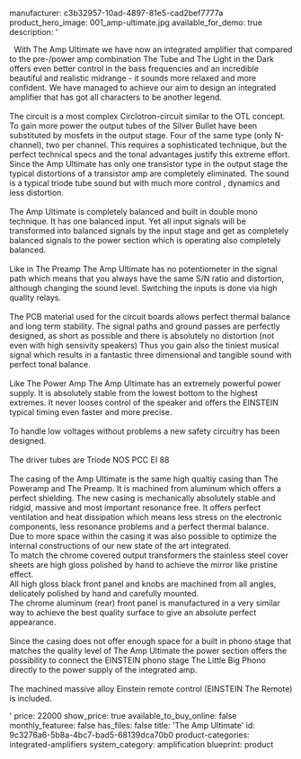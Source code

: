 manufacturer: c3b32957-10ad-4897-81e5-cad2bef7777a
product_hero_image: 001_amp-ultimate.jpg
available_for_demo: true
description: '<p>&nbsp; With The Amp Ultimate we have now an integrated amplifier that compared to the pre-/power amp combination The Tube and The Light in the Dark offers even better control in the bass frequencies and an incredible beautiful and realistic midrange - it sounds more relaxed and more confident. We have managed to achieve our aim to design an integrated amplifier that has got all characters to be another legend.<br><br>The circuit is a most complex Circlotron-circuit similar to the OTL concept. To gain more power the output tubes of the Silver Bullet have been substituted by mosfets in the output stage. Four of the same type (only N-channel), two per channel. This requires a sophisticated technique, but the perfect technical specs and the tonal advantages justify this extreme effort. Since the Amp Ultimate has only one transistor type in the output stage the typical distortions of a transistor amp are completely eliminated. The sound is a typical triode tube sound but with much more control , dynamics and less distortion.<br><br>The Amp Ultimate is completely balanced and built in double mono technique. It has one balanced input. Yet all input signals will be transformed into balanced signals by the input stage and get as completely balanced signals to the power section which is operating also completely balanced.<br><br>Like in The Preamp The Amp Ultimate has no potentiometer in the signal path which means that you always have the same S/N ratio and distortion, although changing the sound level. Switching the inputs is done via high quality relays.<br><br>The PCB material used for the circuit boards allows perfect thermal balance and long term stability. The signal paths and ground passes are perfectly designed, as short as possible and there is absolutely no distortion (not even with high sensivity speakers) Thus you gain also the tiniest musical signal which results in a fantastic three dimensional and tangible sound with perfect tonal balance.<br><br>Like The Power Amp The Amp Ultimate has an extremely powerful power supply. It is absolutely stable from the lowest bottom to the highest extremes. It never looses control of the speaker and offers the EINSTEIN typical timing even faster and more precise.<br><br>To handle low voltages without problems a new safety circuitry has been designed.<br><br>The driver tubes are Triode NOS PCC EI 88<br><br>The casing of the Amp Ultimate is the same high qualtiy casing than The Poweramp and The Preamp. It is machined from aluminum which offers a perfect shielding. The new casing is mechanically absolutely stable and ridgid, massive and most important resonance free. It offers perfect ventilation and heat dissipation which means less stress on the electronic components, less resonance problems and a perfect thermal balance.<br>Due to more space within the casing it was also possible to optimize the internal constructions of our new state of the art integrated.<br>To match the chrome covered output transformers the stainless steel cover sheets are high gloss polished by hand to achieve the mirror like pristine effect.<br>All high gloss black front panel and knobs are machined from all angles, delicately polished by hand and carefully mounted.<br>The chrome aluminum (rear) front panel is manufactured in a very similar way to achieve the best quality surface to give an absolute perfect appearance.<br><br>Since the casing does not offer enough space for a built in phono stage that matches the quality level of The Amp Ultimate the power section offers the possibility to connect the EINSTEIN phono stage The Little Big Phono directly to the power supply of the integrated amp.<br><br>The machined massive alloy Einstein remote control (EINSTEIN The Remote) is included.&nbsp;&nbsp;</p>'
price: 22000
show_price: true
available_to_buy_online: false
monthly_featuree: false
has_files: false
title: 'The Amp Ultimate'
id: 9c3276a6-5b8a-4bc7-bad5-68139dca70b0
product-categories: integrated-amplifiers
system_category: amplification
blueprint: product
